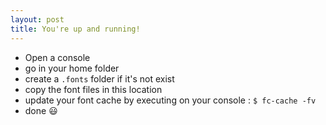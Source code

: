 ```yaml
---
layout: post
title: You're up and running!
---
```

* Open a console
* go in your home folder
* create a ```.fonts``` folder if it's not exist
* copy the font files in this location
* update your font cache by executing on your console : ```$ fc-cache -fv```
* done :smiley:
